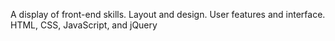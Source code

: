 A display of front-end skills. Layout and design. User features and interface. HTML, CSS, JavaScript, and jQuery

